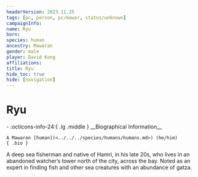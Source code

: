 ```yaml
---
headerVersion: 2023.11.25
tags: [pc, person, pc/mawar, status/unknown]
campaignInfo:
name: Ryu
born:
species: human
ancestry: Mawaran
gender: male
player: David Kong
affiliations:
title: Ryu
hide_toc: true
hide: [navigation]
---
```

# Ryu
<div class="grid cards ext-narrow-margin ext-one-column" markdown>
- :octicons-info-24:{ .lg .middle } __Biographical Information__

    A Mawaran [human](<../../../species/humans/humans.md>) (he/him)  
    { .bio }

</div>


A deep sea fisherman and native of Hamri, in his late 20s, who lives in an abandoned watcher’s tower north of the city, across the bay. Noted as an expert in finding fish and other sea creatures with an abundance of gatza.